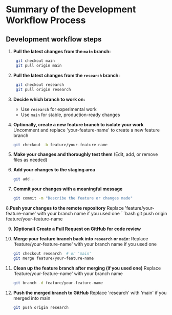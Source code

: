 # Summary of the Development Workflow Process

## Development workflow steps



1. **Pull the latest changes from the `main` branch:**
   ```bash
    git checkout main
    git pull origin main

2. **Pull the latest changes from the `research` branch:**
   ```bash
    git checkout research
    git pull origin research

3. **Decide which branch to work on:**
    - Use `research` for experimental work
    - Use `main` for stable, production-ready changes

4. **Optionally, create a new feature branch to isolate your work**
    Uncomment and replace 'your-feature-name' to create a new feature branch
    ```bash
    git checkout -b feature/your-feature-name

5. **Make your changes and thoroughly test them**
    (Edit, add, or remove files as needed)

6. **Add your changes to the staging area**
    ```bash
    git add .

7. **Commit your changes with a meaningful message**
    ```bash
    git commit -m "Describe the feature or changes made"

8.**Push your changes to the remote repository**
    Replace 'feature/your-feature-name' with your branch name if you used one
    ```bash
    git push origin feature/your-feature-name

9. **(Optional) Create a Pull Request on GitHub for code review**

10. **Merge your feature branch back into `research` or `main`:**
    Replace 'feature/your-feature-name' with your branch name if you used one
    ```bash
    git checkout research  # or 'main'
    git merge feature/your-feature-name

11. **Clean up the feature branch after merging (if you used one)**
    Replace 'feature/your-feature-name' with your branch name
    ```bash
    git branch -d feature/your-feature-name

12. **Push the merged branch to GitHub**
    Replace 'research' with 'main' if you merged into main
    ```bash
    git push origin research

